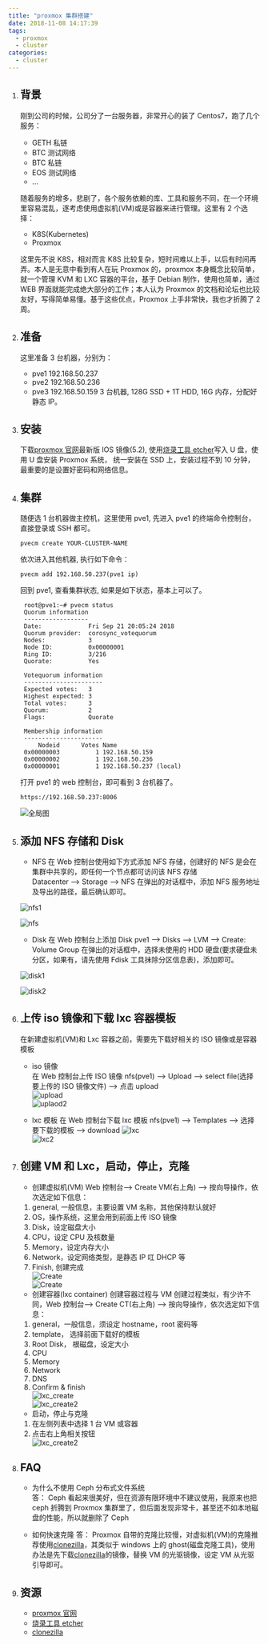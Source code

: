 ```yaml
---
title: "proxmox 集群搭建"
date: 2018-11-08 14:17:39
tags:
  - proxmox
  - cluster
categories:
  - cluster
---
```


1. ## 背景

   刚到公司的时候，公司分了一台服务器，非常开心的装了 Centos7，跑了几个服务：

   - GETH 私链
   - BTC 测试网络
   - BTC 私链
   - EOS 测试网络
   - ...

   随着服务的增多，悲剧了，各个服务依赖的库、工具和服务不同，在一个环境里容易混乱，逐考虑使用虚拟机(VM)或是容器来进行管理。这里有 2 个选择：

   - K8S(Kubernetes)
   - Proxmox

   这里先不说 K8S，相对而言 K8S 比较复杂，短时间难以上手，以后有时间再弄。本人是无意中看到有人在玩 Proxmox 的，proxmox 本身概念比较简单，就一个管理 KVM 和 LXC 容器的平台，基于 Debian 制作，使用也简单，通过 WEB 界面就能完成绝大部分的工作；本人认为 Proxmox 的文档和论坛也比较友好，写得简单易懂。基于这些优点，Proxmox 上手非常快，我也才折腾了 2 周。

2. ## 准备

   这里准备 3 台机器，分别为：

   - pve1 192.168.50.237
   - pve2 192.168.50.236
   - pve3 192.168.50.159
     3 台机器, 128G SSD + 1T HDD, 16G 内存，分配好静态 IP。

3. ## 安装

   下载[proxmox 官网][proxmox]最新版 IOS 镜像(5.2), 使用[烧录工具 etcher][etcher]写入 U 盘，使用 U 盘安装 Proxmox 系统， 统一安装在 SSD 上，安装过程不到 10 分钟，最重要的是设置好密码和网络信息。

4. ## 集群

   随便选 1 台机器做主控机，这里使用 pve1, 先进入 pve1 的终端命令控制台，直接登录或 SSH 都可。

   ```shell
   pvecm create YOUR-CLUSTER-NAME
   ```

   依次进入其他机器, 执行如下命令：

   ```shell
   pvecm add 192.168.50.237(pve1 ip)
   ```

   回到 pve1, 查看集群状态, 如果是如下状态，基本上可以了。

   ```shell
    root@pve1:~# pvecm status
    Quorum information
    ------------------
    Date:             Fri Sep 21 20:05:24 2018
    Quorum provider:  corosync_votequorum
    Nodes:            3
    Node ID:          0x00000001
    Ring ID:          3/216
    Quorate:          Yes

    Votequorum information
    ----------------------
    Expected votes:   3
    Highest expected: 3
    Total votes:      3
    Quorum:           2
    Flags:            Quorate

    Membership information
    ----------------------
        Nodeid      Votes Name
    0x00000003          1 192.168.50.159
    0x00000002          1 192.168.50.236
    0x00000001          1 192.168.50.237 (local)
   ```

   打开 pve1 的 web 控制台，即可看到 3 台机器了。

   ```shell
   https://192.168.50.237:8006
   ```

   ![全局图](/img/pve/big-picture.png)

5. ## 添加 NFS 存储和 Disk

   - NFS
     在 Web 控制台使用如下方式添加 NFS 存储，创建好的 NFS 是会在集群中共享的，即任何一个节点都可访问该 NFS 存储  
     Datacenter --> Storage --> NFS 在弹出的对话框中，添加 NFS 服务地址及导出的路径，最后确认即可。

   ![nfs1](/img/pve/nfs1.png)

   ![nfs](/img/pve/nfs.png)

   - Disk
     在 Web 控制台上添加 Disk
     pve1 --> Disks --> LVM --> Create: Volume Group 在弹出的对话框中，选择未使用的 HDD 硬盘(要求硬盘未分区，如果有，请先使用 Fdisk 工具抹除分区信息表)，添加即可。

   ![disk1](/img/pve/disk.png)

   ![disk2](/img/pve/disk2.png)

6. ## 上传 iso 镜像和下载 lxc 容器模板

   在新建虚拟机(VM)和 Lxc 容器之前，需要先下载好相关的 ISO 镜像或是容器模板

   - iso 镜像  
     在 Web 控制台上传 ISO 镜像
     nfs(pve1) --> Upload --> select file(选择要上传的 ISO 镜像文件) --> 点击 upload  
     ![upload](/img/pve/upload.png)  
     ![uplaod2](/img/pve/upload2.png)

   - lxc 模板
     在 Web 控制台下载 lxc 模板
     nfs(pve1) --> Templates --> 选择要下载的模板 --> download
     ![lxc](/img/pve/lxc.png)  
     ![lxc2](/img/pve/lxc2.png)

7. ## 创建 VM 和 Lxc，启动，停止，克隆

   - 创建虚拟机(VM)
     Web 控制台--> Create VM(右上角) --> 按向导操作，依次选定如下信息：

   1. general, 一般信息，主要设置 VM 名称，其他保持默认就好
   2. OS，操作系统，这里会用到前面上传 ISO 镜像
   3. Disk，设定磁盘大小
   4. CPU，设定 CPU 及核数量
   5. Memory，设定内存大小
   6. Network，设定网络类型，是静态 IP 叿 DHCP 等
   7. Finish, 创建完成  
      ![Create](/img/pve/create.png)  
      ![Create](/img/pve/create2.png)

   - 创建容器(lxc container)
     创建容器过程与 VM 创建过程类似，有少许不同，Web 控制台--> Create CT(右上角) --> 按向导操作，依次选定如下信息：

   1. general，一般信息，须设定 hostname，root 密码等
   2. template， 选择前面下载好的模板
   3. Root Disk， 根磁盘，设定大小
   4. CPU
   5. Memory
   6. Network
   7. DNS
   8. Confirm & finish  
      ![lxc_create](/img/pve/lxc-create.png)  
      ![lxc_create2](/img/pve/lxc-create2.png)

   - 启动，停止与克隆

   1. 在左侧列表中选择 1 台 VM 或容器
   2. 点击右上角相关按钮  
      ![lxc_create2](/img/pve/control.png)

8. ## FAQ

   - 为什么不使用 Ceph 分布式文件系统  
     答： Ceph 看起来很美好，但在资源有限环境中不建议使用，我原来也把 ceph 折腾到 Proxmox 集群里了，但后面发现非常卡，甚至还不如本地磁盘的性能，所以就删除了 Ceph

   - 如何快速克隆
     答： Proxmox 自带的克隆比较慢，对虚拟机(VM)的克隆推荐使用[clonezilla][clonezilla]，其类似于 windows 上的 ghost(磁盘克隆工具)，使用办法是先下载[clonezilla][clonezilla]的镜像，替换 VM 的光驱镜像，设定 VM 从光驱引导即可。

9. ## 资源
   - [proxmox 官网][proxmox]
   - [烧录工具 etcher][etcher]
   - [clonezilla][clonezilla]

[proxmox]: https://www.proxmox.com/en/
[etcher]: https://etcher.io/
[clonezilla]: https://clonezilla.org/downloads/download.php?branch=stable
